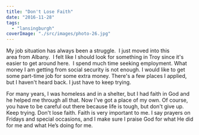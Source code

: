 ```yaml
---
title: "Don't Lose Faith"
date: "2016-11-28"
tags: 
  - "lansingburgh"
coverImage: "./src/images/photo-26.jpg"
---
```


My job situation has always been a struggle.  I just moved into this area from Albany.  I felt like I should look for something in Troy since it's easier to get around here.  I spend much time seeking employment. What money I am getting from social security is not enough. I would like to get some part-time job for some extra money. There's a few places I applied, but I haven't heard back. I just have to keep trying.

For many years, I was homeless and in a shelter, but I had faith in God and he helped me through all that. Now I’ve got a place of my own. Of course, you have to be careful out there because life is tough, but don't give up. Keep trying. Don't lose faith. Faith is very important to me. I say prayers on Fridays and special occasions, and I make sure I praise God for what He did for me and what He’s doing for me.
